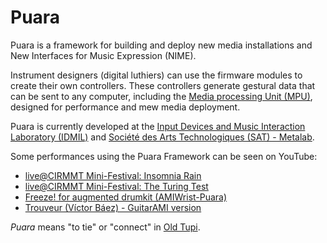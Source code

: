 # Puara

Puara is a framework for building and deploy new media installations and New Interfaces for Music Expression (NIME).

Instrument designers (digital luthiers) can use the firmware modules to create their own controllers.
These controllers generate gestural data that can be sent to any computer, including the [Media processing Unit (MPU)](https://github.com/Puara/MPU), designed for performance and mew media deployment.

Puara is currently developed at the [Input Devices and Music Interaction Laboratory (IDMIL)](http://www-new.idmil.org/) and [Société des Arts Technologiques (SAT) - Metalab](https://sat.qc.ca/fr/recherche/metalab).

Some performances using the Puara Framework can be seen on YouTube:

- [live@CIRMMT Mini-Festival: Insomnia Rain](https://youtu.be/Ho9kRBwjyEQ)
- [live@CIRMMT Mini-Festival: The Turing Test](https://youtu.be/pFRPbD7EmvQ)
- [Freeze! for augmented drumkit (AMIWrist-Puara)](https://youtu.be/4jlAkBIFVPU)
- [Trouveur (Víctor Báez) - GuitarAMI version](https://youtu.be/lEWevEhnPPg)

*Puara* means "to tie" or "connect" in [Old Tupi](https://en.wikipedia.org/wiki/Tupi_language).
